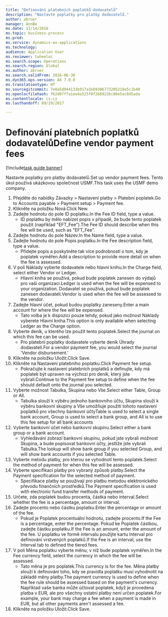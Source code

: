 ```yaml
--- 
title: "Definování platebních poplatků dodavatelů"
description: "Nastavte poplatky pro platby dodavatelů."
author: abruer
manager: AnnBe
ms.date: 11/14/2016
ms.topic: business-process
ms.prod: 
ms.service: dynamics-ax-applications
ms.technology: 
audience: Application User
ms.reviewer: twheeloc
ms.search.scope: Operations
ms.search.region: Global
ms.author: abruer
ms.search.validFrom: 2016-06-30
ms.dyn365.ops.version: AX 7.0.0
ms.translationtype: HT
ms.sourcegitcommit: 7e0a5d044133b917a3eb9386773205218e5c1b40
ms.openlocfilehash: f62d07ffa1ee4a525f0f266922bc88e5ac8d5ada
ms.contentlocale: cs-cz
ms.lasthandoff: 09/29/2017

---
```

# <a name="define-vendor-payment-fees"></a><span data-ttu-id="928ce-103">Definování platebních poplatků dodavatelů</span><span class="sxs-lookup"><span data-stu-id="928ce-103">Define vendor payment fees</span></span>

[!include[task guide banner](../../includes/task-guide-banner.md)]

<span data-ttu-id="928ce-104">Nastavte poplatky pro platby dodavatelů.</span><span class="sxs-lookup"><span data-stu-id="928ce-104">Set up vendor payment fees.</span></span> <span data-ttu-id="928ce-105">Tento úkol používá ukázkovou společnost USMF.</span><span class="sxs-lookup"><span data-stu-id="928ce-105">This task uses the USMF demo company.</span></span>

1. <span data-ttu-id="928ce-106">Přejděte do nabídky Závazky > Nastavení platby > Platební poplatek.</span><span class="sxs-lookup"><span data-stu-id="928ce-106">Go to Accounts payable > Payment setup > Payment fee.</span></span>
2. <span data-ttu-id="928ce-107">Klikněte na položku Nová.</span><span class="sxs-lookup"><span data-stu-id="928ce-107">Click New.</span></span>
3. <span data-ttu-id="928ce-108">Zadejte hodnotu do pole ID poplatku.</span><span class="sxs-lookup"><span data-stu-id="928ce-108">In the Fee ID field, type a value.</span></span>
    * <span data-ttu-id="928ce-109">ID poplatku by mělo nabízet popis v případě, že bude tento poplatek použit (například "EFT_Fee").</span><span class="sxs-lookup"><span data-stu-id="928ce-109">The Fee ID should describe when this fee will be used, such as "EFT_Fee".</span></span>  
4. <span data-ttu-id="928ce-110">Zadejte hodnotu do pole Název.</span><span class="sxs-lookup"><span data-stu-id="928ce-110">In the Name field, type a value.</span></span>
5. <span data-ttu-id="928ce-111">Zadejte hodnotu do pole Popis poplatku.</span><span class="sxs-lookup"><span data-stu-id="928ce-111">In the Fee description field, type a value.</span></span>
    * <span data-ttu-id="928ce-112">Přidejte popis a poskytněte tak více podrobností o tom, kdy je poplatek vyměřen.</span><span class="sxs-lookup"><span data-stu-id="928ce-112">Add a description to provide more detail on when the fee is assessed.</span></span>  
6. <span data-ttu-id="928ce-113">V poli Náklady vyberte dodavatele nebo hlavní knihu.</span><span class="sxs-lookup"><span data-stu-id="928ce-113">In the Charge field, select either Vendor or Ledger.</span></span>
    * <span data-ttu-id="928ce-114">Hlavní kniha se používá, pokud bude poplatek zanesen do výdajů pro vaši organizaci.</span><span class="sxs-lookup"><span data-stu-id="928ce-114">Ledger is used when the fee will be expensed to your organization.</span></span>  <span data-ttu-id="928ce-115">Dodavatel se používá, pokud bude poplatek zanesen dodavateli.</span><span class="sxs-lookup"><span data-stu-id="928ce-115">Vendor is used when the fee will be assessed to the vendor.</span></span>  
7. <span data-ttu-id="928ce-116">Zadejte hlavní účet, pokud budou poplatky zaneseny.</span><span class="sxs-lookup"><span data-stu-id="928ce-116">Enter a main account for where the fee will be expensed.</span></span>
    * <span data-ttu-id="928ce-117">Tato volba je k dispozici pouze tehdy, pokud jako možnost Náklady vyberete Hlavní kniha.</span><span class="sxs-lookup"><span data-stu-id="928ce-117">This option is only available when selecting Ledger as the Charge option.</span></span>  
8. <span data-ttu-id="928ce-118">Vyberte deník, u kterého lze použít tento poplatek.</span><span class="sxs-lookup"><span data-stu-id="928ce-118">Select the journal on which this fee can be used.</span></span> 
    * <span data-ttu-id="928ce-119">Pro platební poplatky dodavatele vyberte deník Úhrady dodavateli.</span><span class="sxs-lookup"><span data-stu-id="928ce-119">For a vendor payment fee, you would select the journal 'Vendor disbursement.'</span></span>  
9. <span data-ttu-id="928ce-120">Klikněte na položku Uložit.</span><span class="sxs-lookup"><span data-stu-id="928ce-120">Click Save.</span></span>
10. <span data-ttu-id="928ce-121">Klikněte na Nastavení platebního poplatku.</span><span class="sxs-lookup"><span data-stu-id="928ce-121">Click Payment fee setup.</span></span>
    * <span data-ttu-id="928ce-122">Pokračujte k nastavení platebních poplatků a definujte, kdy má poplatek být upraven na výchozí pro deník, který jste vybrali.</span><span class="sxs-lookup"><span data-stu-id="928ce-122">Continue to the Payment fee setup to define when the fee should default onto the journal you selected.</span></span>  
11. <span data-ttu-id="928ce-123">Vyberte možnost Tabulka, Skupina nebo Vše.</span><span class="sxs-lookup"><span data-stu-id="928ce-123">Select either Table, Group or All.</span></span>
    * <span data-ttu-id="928ce-124">Tabulka slouží k výběru jednoho bankovního účtu, Skupina slouží k výběru bankovní skupiny a Vše umožňuje použití tohoto nastavení poplatků pro všechny bankovní účty</span><span class="sxs-lookup"><span data-stu-id="928ce-124">Table is used to select a single bank account, Group is used to select a bank group, and All is to use this fee setup for all bank accounts</span></span>  
12. <span data-ttu-id="928ce-125">Vyberte bankovní účet nebo bankovní skupinu.</span><span class="sxs-lookup"><span data-stu-id="928ce-125">Select either a bank group or a bank account.</span></span>
    * <span data-ttu-id="928ce-126">Vyhledávání zobrazí bankovní skupinu, pokud jste vybrali možnost Skupina, a bude popisovat bankovní účty, jestliže jste vybrali Tabulka.</span><span class="sxs-lookup"><span data-stu-id="928ce-126">The lookup will show bank group if you selected Group, and will show bank accounts if you selected Table.</span></span>  
13. <span data-ttu-id="928ce-127">Vyberte metodu platby, pro kterou se vyhodnotí tento poplatek.</span><span class="sxs-lookup"><span data-stu-id="928ce-127">Select the method of payment for when this fee will be assessed.</span></span>
14. <span data-ttu-id="928ce-128">Vyberte specifikaci platby pro vybraný způsob platby.</span><span class="sxs-lookup"><span data-stu-id="928ce-128">Select the Payment specification for the selected method of payment.</span></span>
    * <span data-ttu-id="928ce-129">Specifikace platby se používají pro platbu metodou elektronického převodu finančních prostředků.</span><span class="sxs-lookup"><span data-stu-id="928ce-129">The Payment specification is used with electronic fund transfer methods of payment.</span></span>  
15. <span data-ttu-id="928ce-130">Určete, zda poplatek budou procenta, částka nebo interval.</span><span class="sxs-lookup"><span data-stu-id="928ce-130">Select whether the fee is a percentage, amount or interval.</span></span>
16. <span data-ttu-id="928ce-131">Zadejte procento nebo částku poplatku.</span><span class="sxs-lookup"><span data-stu-id="928ce-131">Enter the percentage or amount of the fee.</span></span>
    * <span data-ttu-id="928ce-132">Pokud je Poplatek procentuální hodnotu, zadejte procento.</span><span class="sxs-lookup"><span data-stu-id="928ce-132">If the Fee is a percentage, enter the percentage.</span></span> <span data-ttu-id="928ce-133">Pokud ke Poplatek částkou, zadejte částku poplatku.</span><span class="sxs-lookup"><span data-stu-id="928ce-133">If the Fee is an amount, enter the amount of the fee.</span></span> <span data-ttu-id="928ce-134">U poplatku ve formě intervalu použijte kartu Interval pro definování vrstvených poplatků.</span><span class="sxs-lookup"><span data-stu-id="928ce-134">If the Fee is an interval, use the Interval tab to defined the tiered fees.</span></span>  
17. <span data-ttu-id="928ce-135">V poli Měna poplatku vyberte měnu, v níž bude poplatek vyměřen.</span><span class="sxs-lookup"><span data-stu-id="928ce-135">In the Fee currency field, select the currency in which the fee will be assessed.</span></span>
    * <span data-ttu-id="928ce-136">Tato měna je pro poplatek.</span><span class="sxs-lookup"><span data-stu-id="928ce-136">This currency is for the fee.</span></span> <span data-ttu-id="928ce-137">Měna platby slouží k definování toho, kdy se pravidla poplatku musí vyhodnotit na základě měny platby.</span><span class="sxs-lookup"><span data-stu-id="928ce-137">The payment currency is used to define when the fee rule should be assessed based on the payment's currency.</span></span> <span data-ttu-id="928ce-138">Například vaše banka může účtovat poplatek, když je provedena platba v EUR, ale pro všechny ostatní platby není určen poplatek.</span><span class="sxs-lookup"><span data-stu-id="928ce-138">For example, your bank may charge a fee when a payment is made in EUR, but all other payments aren't assessed a fee.</span></span>  
18. <span data-ttu-id="928ce-139">Klikněte na položku Uložit.</span><span class="sxs-lookup"><span data-stu-id="928ce-139">Click Save.</span></span>


